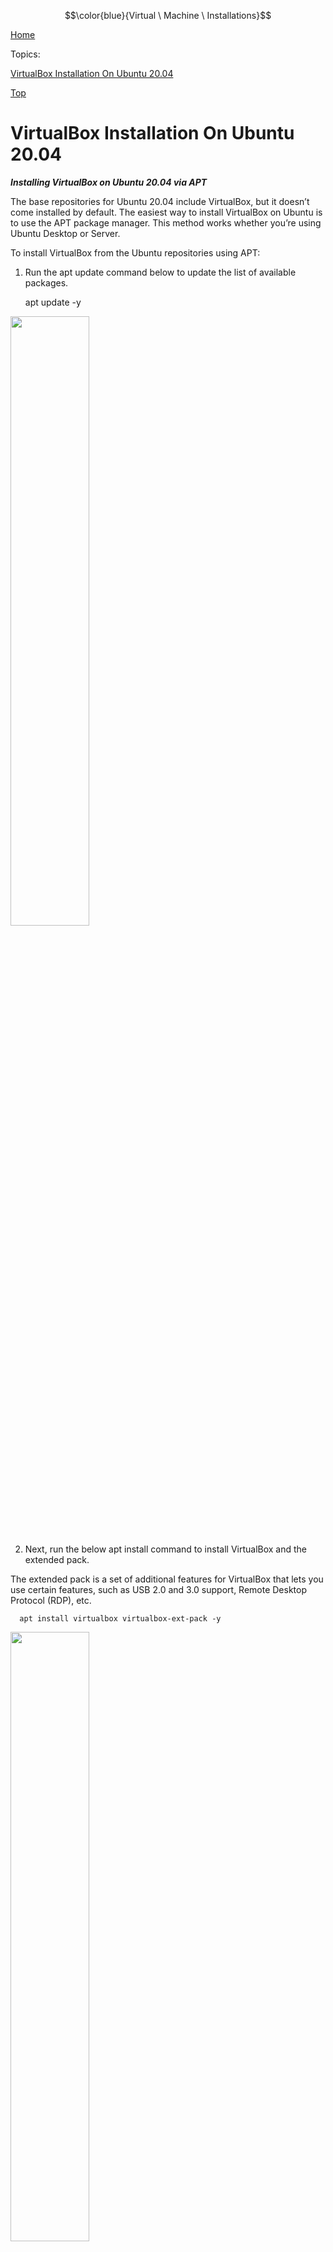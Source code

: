 $$\color{blue}{Virtual \ Machine \ Installations}$$


[Home](all-file-links.md)


Topics:

[VirtualBox Installation On Ubuntu 20.04](#virtualbox-install-on-ubuntu20.04)





[Top](#top)
<a name="virtualbox-install-on-ubuntu20.04"></a>
# VirtualBox Installation On Ubuntu 20.04


***Installing VirtualBox on Ubuntu 20.04 via APT***


The base repositories for Ubuntu 20.04 include VirtualBox, but it doesn’t come installed by default. The easiest way to install VirtualBox on Ubuntu is to use the APT package manager. This method works whether you’re using Ubuntu Desktop or Server.


To install VirtualBox from the Ubuntu repositories using APT:

1. Run the apt update command below to update the list of available packages.

     apt update -y

<img src="https://adamtheautomator.com/wp-content/uploads/2022/08/image-61.png" width=50%>



2. Next, run the below apt install command to install VirtualBox and the extended pack.

The extended pack is a set of additional features for VirtualBox that lets you use certain features, such as USB 2.0 and 3.0 support, Remote Desktop Protocol (RDP), etc.

      apt install virtualbox virtualbox-ext-pack -y


<img src="https://adamtheautomator.com/wp-content/uploads/2022/08/image-62.png" width=50%>



3. Select OK, and press Enter after reading the VirtualBox Extension Pack Personal Use and Evaluation License (PUEL) terms.


<img src="https://adamtheautomator.com/wp-content/uploads/2022/08/image-63-1536x683.png" width=50%>



4. Now, select Yes, and press Enter to accept the Oracle Binary Code License Agreement for the VirtualBox Extension Pack.

<img src="https://adamtheautomator.com/wp-content/uploads/2022/08/image-64.png" width=50%>



The installer will download and install all the necessary files, as shown below. Wait for the process to complete. That’s it! You’ve successfully installed VirtualBox on your machine using APT.

<img src="https://adamtheautomator.com/wp-content/uploads/2022/08/image-65-1536x242.png" width=50%>



5. Finally, run the following command to start using VirtualBox or open it from the Applications menu.


      virtualbox
      
      
      
The main VirtualBox Manager window appears, as shown below, where you can manage your VMs.      
      
<img src="https://adamtheautomator.com/wp-content/uploads/2022/08/image-66.png" width=50%>

      
      
***Installing VirtualBox from Oracle’s Official Repository***     
      
You’ve learned to install VirtualBox using the APT package manager, a quick method. But that method has one major downside; you will not get the latest version of VirtualBox.      
      
      
If you prefer to get the latest version of VirtualBox, you need to install it from Oracle’s official repository. Oracle releases new versions of VirtualBox frequently. Note that this method is a bit more complex than the previous one.

To install VirtualBox from Oracle’s official repository, you first need to add the Oracle repository key to your system:


1. Run the wget command below to download and add the Oracle repository key to your keyring. This key ensures that the packages you install using this repository are valid and come from a trusted source.      
      
      wget -q https://www.virtualbox.org/download/oracle_vbox_2016.asc -O- | sudo apt-key add -
      

      
<img src="https://adamtheautomator.com/wp-content/uploads/2022/08/image-67-1536x157.png" width=50%>

      
2. Next, run the following add-apt-repository command to add the Oracle repository to your system. This repository contains the latest versions of VirtualBox for Ubuntu.


      add-apt-repository "deb [arch=amd64] http://download.virtualbox.org/virtualbox/debian $(lsb_release -cs) contrib"
      
      
       
<img src="https://adamtheautomator.com/wp-content/uploads/2022/08/image-68-1536x508.png" width=50%>
     
      
3. After adding the repository, run the below apt update command to update the APT cache and apply the new changes.      

      apt update -y      
      
<img src="https://adamtheautomator.com/wp-content/uploads/2022/08/image-69.png" width=50%>
     
     
4. Run the apt cache command to check which version of VirtualBox is available in the official repositories.

      apt-cache policy virtualbox          
          
 Pick the latest version of VirtualBox from the list to install.
 
<img src="https://adamtheautomator.com/wp-content/uploads/2022/08/image-70.png" width=50%>
     
 
5. Now, run the apt install command to install the latest VirtualBox version you picked from step four.

      apt install virtualbox-6.1 -y 
 
<img src="https://adamtheautomator.com/wp-content/uploads/2022/08/image-71.png" width=50%>
      
 
 
Alternatively, you can copy and paste the apt install virtualbox- command to your terminal and press Tab to autocomplete the version number.

All the versions currently available will be displayed, as shown below. Choose the newest one to install. This behavior works for any supported Ubuntu release and VirtualBox version combination. 
 
<img src="https://adamtheautomator.com/wp-content/uploads/2022/08/image-72.png" width=50%>
       
 
6. Next, run the following command to download the VirtualBox Extension Pack. Ensure the version number of the extension pack matches the version of VirtualBox you just installed (6.1). 
 
 
      wget https://download.virtualbox.org/virtualbox/6.1.26/Oracle_VM_VirtualBox_Extension_Pack-6.1.26.vbox-extpack 
 
 
  
<img src="https://adamtheautomator.com/wp-content/uploads/2022/08/image-73.png" width=50%>
   
 
 7. Lastly, run the VBoxManage command below to install the VirtualBox Extension Pack.

      VBoxManage extpack install Oracle_VM_VirtualBox_Extension_Pack-6.1.26.vbox-extpack
 
 Type y and press Enter when prompted to agree to the terms, as shown below.
 
 <img src="https://adamtheautomator.com/wp-content/uploads/2022/08/image-74.png" width=50%>
   
          
          
          
***Install VirtualBox using a Deb Package***

If you’re not a fan of adding third-party repositories to your system, you can install VirtualBox using a deb package. You can download the deb package from Oracle and install it manually on your system.

To install VirtualBox from a .deb package:



1. Open your favorite web browser, head to the VirtualBox Linux downloads page, and look for your Linux distribution. This tutorial goes for the VirtualBox 6.1.34 for Ubuntu 20.04.          
          
Right click on the hyperlink, as shown below, and choose Copy link address to copy the download link.

 <img src="https://adamtheautomator.com/wp-content/uploads/2022/08/image-75.png" width=50%>
   

2. Now run the wget command to download the .deb package. Replace the link below with the download link you copied in step one.

The -P option is used to specify the destination directory, which in this case is the Downloads folder.          
          
      wget https://download.virtualbox.org/virtualbox/6.1.34/virtualbox-6.1_6.1.34-150636.1~Ubuntu~eoan_amd64.deb -P Downloads
      
      
 <img src="https://adamtheautomator.com/wp-content/uploads/2022/08/image-76-1536x625.png" width=50%>
         
      
 3. Now, run the following commands to switch to the Downloads directory and install VirtualBox.

cd Downloads

      dpkg -i Downloads/virtualbox-6.1_6.1.34-150636.1~Ubuntu~eoan_amd64.deb     
     
      
  <img src="https://adamtheautomator.com/wp-content/uploads/2022/08/image-77-1536x212.png" width=50%>
         
           
      
 ***Creating Your First VM***

You’ve successfully installed VirtualBox on your machine and are ready to create your first VM. This tutorial uses a Windows 10 image to create a VM, but you can choose any you prefer.

To create your first VM:

1. Launch VirtualBox if it’s not already open.

2. Click the New button on the toolbar to create a new VM.    
      
   <img src="https://adamtheautomator.com/wp-content/uploads/2022/08/image-78.png" width=50%>
              
      
3. Configure the name and operating system (OS) for your VM with the following:

    Name – Provide a name for your VM. This tutorial’s choice is W10.

    Machine Folder – Choose the folder where you want your VM to reside. 


    Type – Select the type of OS for your VM. This tutorial’s choice is Windows 10 (32-bit).

    Click Next to continue.

   <img src="https://adamtheautomator.com/wp-content/uploads/2022/08/image-79.png" width=50%>
       

4. Now, specify how much memory (RAM in MB) you want to allocate for your VM, and click Next.

   <img src="https://adamtheautomator.com/wp-content/uploads/2022/08/image-80.png" width=50%>
       

5. Select the Create a virtual hard disk now option on the next screen, and click Create.

This option lets you create a virtual hard disk (a file) that stores all the data for your VM, including the operating system, applications, and files.

   <img src="https://adamtheautomator.com/wp-content/uploads/2022/08/image-81.png" width=50%>
       

6. Next, choose the VDI (VirtualBox Disk Image) option, which is a good choice for most users, and click Next.

But if you’re running VirtualBox on an enterprise environment, choose one of the other two options instead.

   <img src="https://adamtheautomator.com/wp-content/uploads/2022/08/image-82.png" width=50%>
      

7. On the next screen, choose the storage type for your virtual hard disk. But for this tutorial, select the default option (Dynamically allocated) and click Next.

Why use dynamic allocation? This option is more efficient with storage space because it only allocates the amount of disk space the VM uses.

   <img src="https://adamtheautomator.com/wp-content/uploads/2022/08/image-83.png" width=50%>
      

8. Choose a name for the virtual hard disk, allocate the storage space for your VM, and click Create. You can choose the storage size you prefer, but this tutorial’s choice is 20 GB.

   <img src="https://adamtheautomator.com/wp-content/uploads/2022/08/image-84.png" width=50%>
      


Once the VM is created, you’ll see the VM listed in the left pane of the VirtualBox window.

   <img src="https://adamtheautomator.com/wp-content/uploads/2022/08/image-85.png" width=50%>
      

Attaching a Bootable Media

You’ve just created your first VM on VirtualBox. But right now, even if you start the VM, it won’t do anything since you haven’t attached any bootable media to the VM.


To attach a bootable media to your VM:

1. Click on your VM in the left pane, and click Settings from the toolbar to access your VM’s settings.


   <img src="https://adamtheautomator.com/wp-content/uploads/2022/08/image-86.png" width=50%>
      
      
2. On the Settings window, click Storage in the left pane —> Empty drive under Storage Devices —> the disc icon under Attributes.

A context menu opens where you can choose how to attach a bootable media for the VM (step three).      
        
      
  <img src="https://adamtheautomator.com/wp-content/uploads/2022/08/image-87.png" width=50%>
      
      
 3. Select Choose disk file from the dropdown menu to look up your bootable media (ISO).     
      
      
   <img src="https://adamtheautomator.com/wp-content/uploads/2022/08/image-88.png" width=50%>
           
4. Now, locate and select your ISO image file.


   <img src="https://adamtheautomator.com/wp-content/uploads/2022/08/image-89.png" width=50%>
          

5. Click OK to close the Settings window.

   <img src="https://adamtheautomator.com/wp-content/uploads/2022/08/image-90.png" width=50%>
        
6. Lastly, click Start at the toolbar to start your new VM.

   <img src="https://adamtheautomator.com/wp-content/uploads/2022/08/image-91.png" width=50%>
        

You’ll see a new window open with your VM booting up. At this point, you can install your OS (Windows 10) as you usually would on a local machine.

After installing the OS, you can boot up your VM and use it just like any other computer.

   <img src="https://adamtheautomator.com/wp-content/uploads/2022/08/image-92.png" width=50%>
      


Increasing VM’s Video Memory (VRAM) to Improve Performance

Did you notice slowness on your VM after setting up its OS? By default, the VRAM allocated to a VM is only 128 MB, which is also the max VRAM you can allocate, as shown below.

 <img src="https://adamtheautomator.com/wp-content/uploads/2022/08/image-93.png" width=50%>
      


This amount of VRAM is fine if you have only one or two windows open. But, if you try to do anything graphics-intensive, like testing your video games on different OS, you’ll need more VRAM.

To increase the video memory for your VM:

1. Click on the Machine menu —> ACPI Shutdown, as shown below, or press Host+H keys to shutdown your VM. The Host key is the right Ctrl key on your keyboard.

 <img src="https://adamtheautomator.com/wp-content/uploads/2022/08/image-94.png" width=50%>
      

2. Next, run the below command to increase (modifyvm) your VM’s VRAM to 256. This command doesn’t provide output but sets your VM’s max VRAM to 256. Be sure to replace W10 with your VM’s name.

      VBoxManage modifyvm "W10" --vram 256

3. Start your VM again, and you’ll notice the difference in performance.

4. Finally, open VM’s settings, click on Display in the left pane and see the Video Memory is set to 256 MB, as shown below. This output indicates that your Windows 10 VM’s video adapter now uses 256 MB of video memory.


 <img src="https://adamtheautomator.com/wp-content/uploads/2022/08/image-95.png" width=50%>
    


:end:










